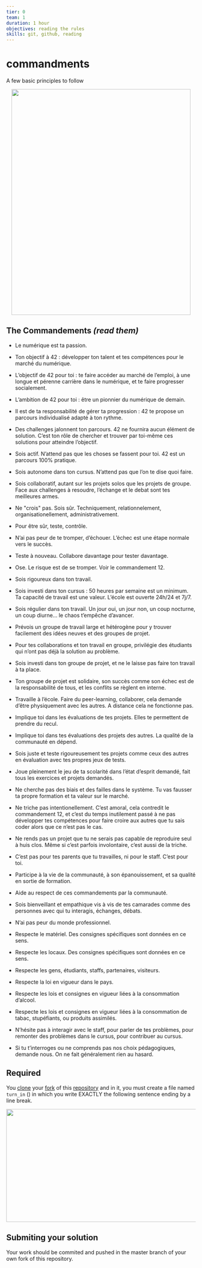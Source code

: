 ```yaml
---
tier: 0
team: 1
duration: 1 hour
objectives: reading the rules
skills: git, github, reading
---
```


# commandments

A few basic principles to follow

<p align="center">
  <img width="476" height="600" src="https://upload.wikimedia.org/wikipedia/commons/thumb/e/e5/MCC-31231_Mozes_toont_de_wetstafelen_%281%29.tif/lossy-page1-476px-MCC-31231_Mozes_toont_de_wetstafelen_%281%29.tif.jpg">
</p>

## The Commandements _(read them)_

- Le numérique est ta passion.

- Ton objectif à 42 : développer ton talent et tes compétences pour le marché du numérique.

- L’objectif de 42 pour toi : te faire accéder au marché de l’emploi, à une longue et pérenne carrière dans le numérique, et te faire progresser socialement.

- L’ambition de 42 pour toi : être un pionnier du numérique de demain.

- Il est de ta responsabilité de gérer ta progression : 42 te propose un parcours individualisé adapté à ton rythme.

- Des challenges jalonnent ton parcours. 42 ne fournira aucun élément de solution. C’est ton rôle de chercher et trouver par toi-même ces solutions pour atteindre l’objectif.

- Sois actif. N’attend pas que les choses se fassent pour toi. 42 est un parcours 100% pratique.

- Sois autonome dans ton cursus. N’attend pas que l’on te dise quoi faire.

- Sois collaboratif, autant sur les projets solos que les projets de groupe. Face aux challenges à resoudre, l’échange et le debat sont tes meilleures armes.

- Ne "crois" pas. Sois sûr. Techniquement, relationnelement, organisationellement, administrativement.

- Pour être sûr, teste, contrôle.

- N’ai pas peur de te tromper, d’échouer. L’échec est une étape normale vers le succès.

- Teste à nouveau. Collabore davantage pour tester davantage.

- Ose. Le risque est de se tromper. Voir le commandement 12.

- Sois rigoureux dans ton travail.

- Sois investi dans ton cursus : 50 heures par semaine est un minimum. Ta capacité de travail est une valeur. L’école est ouverte 24h/24 et 7j/7.

- Sois régulier dans ton travail. Un jour oui, un jour non, un coup nocturne, un coup diurne... le chaos t’empêche d’avancer.

- Prévois un groupe de travail large et hétérogène pour y trouver facilement des idées neuves et des groupes de projet.

- Pour tes collaborations et ton travail en groupe, privilégie des étudiants qui n’ont pas déjà la solution au problème.

- Sois investi dans ton groupe de projet, et ne le laisse pas faire ton travail à ta place.

- Ton groupe de projet est solidaire, son succès comme son échec est de la responsabilité de tous, et les conflits se règlent en interne.

- Travaille à l’école. Faire du peer-learning, collaborer, cela demande d’être physiquement avec les autres. A distance cela ne fonctionne pas.

- Implique toi dans les évaluations de tes projets. Elles te permettent de prendre du recul.

- Implique toi dans tes évaluations des projets des autres. La qualité de la communauté en dépend.

- Sois juste et teste rigoureusement tes projets comme ceux des autres en évaluation avec tes propres jeux de tests.

- Joue pleinement le jeu de ta scolarité dans l’état d’esprit demandé, fait tous les exercices et projets demandés.

- Ne cherche pas des biais et des failles dans le système. Tu vas fausser ta propre formation et ta valeur sur le marché.

- Ne triche pas intentionellement. C’est amoral, cela contredit le commandement 12, et c’est du temps inutilement passé à ne pas développer tes compétences pour faire croire aux autres que tu sais coder alors que ce n’est pas le cas.

- Ne rends pas un projet que tu ne serais pas capable de reproduire seul à huis clos. Même si c’est parfois involontaire, c’est aussi de la triche.

- C’est pas pour tes parents que tu travailles, ni pour le staff. C’est pour toi.

- Participe à la vie de la communauté, à son épanouissement, et sa qualité en sortie de formation.

- Aide au respect de ces commandements par la communauté.

- Sois bienveillant et empathique vis à vis de tes camarades comme des personnes avec qui tu interagis, échanges, débats.

- N’ai pas peur du monde professionnel.

- Respecte le matériel. Des consignes spécifiques sont données en ce sens.

- Respecte les locaux. Des consignes spécifiques sont données en ce sens.

- Respecte les gens, étudiants, staffs, partenaires, visiteurs.

- Respecte la loi en vigueur dans le pays.

- Respecte les lois et consignes en vigueur liées à la consommation d’alcool.

- Respecte les lois et consignes en vigueur liées à la consommation de tabac, stupéfiants, ou produits assimilés.

- N’hésite pas à interagir avec le staff, pour parler de tes problèmes, pour remonter des problèmes dans le cursus, pour contribuer au cursus.

- Si tu t’interroges ou ne comprends pas nos choix pédagogiques, demande nous. On ne fait généralement rien au hasard.

## Required

You [clone](http://lmgtfy.com/?q=git+clone) your [fork](http://lmgtfy.com/?q=github+fork) of this [repository](http://lmgtfy.com/?q=git+repository)
and in it, you must create a file named `turn_in` () in which you write EXACTLY the following sentence ending by a line break.

<p align="center">
  <img width="600" height="300" src="https://i.imgur.com/2PPQ2iZ.png">
</p>

## Submiting your solution

Your work should be commited and pushed in the master branch of your own fork of this repository.
